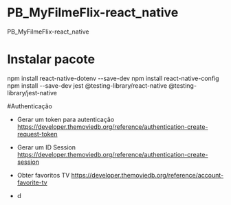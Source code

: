 # PB_MyFilmeFlix-react_native

PB_MyFilmeFlix-react_native

# Instalar pacote

npm install react-native-dotenv --save-dev
npm install react-native-config
npm install --save-dev jest @testing-library/react-native @testing-library/jest-native

#Authenticação

-  Gerar um token para autenticação
   https://developer.themoviedb.org/reference/authentication-create-request-token

-  Gerar um ID Session
   https://developer.themoviedb.org/reference/authentication-create-session

-  Obter favoritos TV
   https://developer.themoviedb.org/reference/account-favorite-tv
-  d
